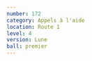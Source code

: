 ```yaml
---
number: 172
category: Appels à l'aide
location: Route 1
level: 4
version: Lune
ball: premier
---
```

